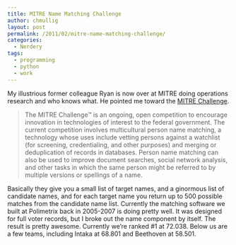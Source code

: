 ```yaml
---
title: MITRE Name Matching Challenge
author: chmullig
layout: post
permalink: /2011/02/mitre-name-matching-challenge/
categories:
  - Nerdery
tags:
  - programming
  - python
  - work
---
```

My illustrious former colleague Ryan is now over at MITRE doing operations research and who knows what. He pointed me toward the [MITRE Challenge][1].

> The MITRE Challenge™ is an ongoing, open competition to encourage innovation in technologies of interest to the federal government. The current competition involves multicultural person name matching, a technology whose uses include vetting persons against a watchlist (for screening, credentialing, and other purposes) and merging or deduplication of records in databases. Person name matching can also be used to improve document searches, social network analysis, and other tasks in which the same person might be referred to by multiple versions or spellings of a name.

Basically they give you a small list of target names, and a ginormous list of candidate names, and for each target name you return up to 500 possible matches from the candidate name list. Currently the matching software we built at Polimetrix back in 2005-2007 is doing pretty well. It was designed for full voter records, but I broke out the name component by itself. The result is pretty awesome. Currently we&#8217;re ranked #1 at 72.038. Below us are a few teams, including Intaka at 68.801 and Beethoven at 58.501.

 [1]: mitrechallenge.mitre.org/NameMatching
